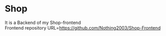 # Shop

It is a Backend of my Shop-frontend  <br>
Frontend repository URL=https://github.com/Nothing2003/Shop-Frontend
